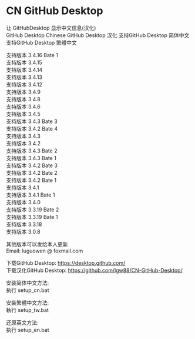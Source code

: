 # CN GitHub Desktop
让 GitHubDesktop 显示中文信息(汉化)   
GitHub Desktop Chinese
GitHub Desktop 汉化
支持GitHub Desktop 简体中文  
支持GitHub Desktop 繁體中文  
  
支持版本 3.4.16 Bate 1  
支持版本 3.4.15  
支持版本 3.4.14  
支持版本 3.4.13  
支持版本 3.4.12  
支持版本 3.4.9  
支持版本 3.4.8  
支持版本 3.4.6  
支持版本 3.4.5  
支持版本 3.4.3 Bate 3  
支持版本 3.4.2 Bate 4  
支持版本 3.4.3  
支持版本 3.4.2   
支持版本 3.4.3 Bate 2  
支持版本 3.4.3 Bate 1  
支持版本 3.4.2 Bate 3  
支持版本 3.4.2 Bate 2  
支持版本 3.4.2 Bate 1  
支持版本 3.4.1  
支持版本 3.4.1 Bate 1  
支持版本 3.4.0  
支持版本 3.3.19 Bate 2  
支持版本 3.3.19 Bate 1  
支持版本 3.3.18  
支持版本 3.0.8  
  
  
  
其他版本可以发给本人更新  
Email: luguowen @ foxmail.com
  
下载GitHub Desktop:  https://desktop.github.com/  
下载汉化GitHub Desktop: https://github.com/lgw88/CN-GitHub-Desktop/  
  
安装简体中文方法:  
执行 setup_cn.bat  
  
安裝繁體中文方法:  
執行 setup_tw.bat  
  
还原英文方法:  
执行 setup_en.bat
